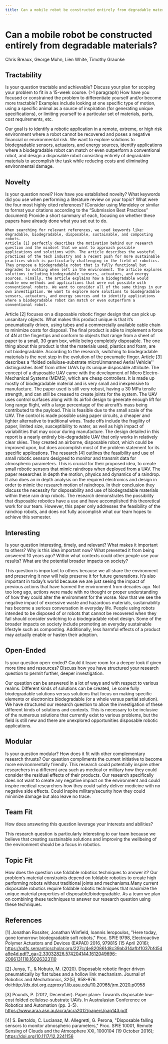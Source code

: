 ```yaml
---
title: Can a mobile robot be constructed entirely from degradable materials?
---
```

# Can a mobile robot be constructed entirely from degradable materials?
Chris Breaux, George Muhn, Lien White, Timothy Graunke

## Tractability
Is your question tractable and achievable? Discuss your plan for scoping your problem to fit in a 15-week course. (>1 paragraph)
How have you focused or constrained the problem to differentiate yourself and/or become more tractable?
Examples include looking at one specific type of motion, using a specific animal as a source of inspiration (for generating unique specifications), or limiting yourself to a particular set of materials, parts, cost requirements, etc.

Our goal is to identify a robotic application in a remote, extreme, or high risk environment where a robot cannot be recovered and poses a negative financial or environmental risk. We want to explore solutions to biodegradable sensors, actuators, and energy sources, identify applications where a biodegradable robot can match or even outperform a conventional robot, and design a disposable robot consisting entirely of degradable materials to accomplish the task while reducing costs and eliminating environmental damage.

## Novelty 
Is your question novel? How have you established novelty?
What keywords did you use when performing a literature review on your topic?
What were the four most highly cited references? (Consider using Mendeley or similar to format your citations according to the “Submission Best Practices” document)
Provide a short summary of each, focusing on whether these papers have already done what you set out to do.

	When searching for relevant references, we used keywords like: degradable, biodegradable, disposable, sustainable, and composting robots.
	Article [1] perfectly describes the motivation behind our research question and the mindset that we want to approach possible applications and solutions with. The article describes the wasteful practices of the tech industry and a recent push for more sustainable practices which is particularly challenging in the field of robotics. They propose a biodegradable robot that is fully functional but degrades to nothing when left in the environment. The article explores solutions including biodegradable sensors, actuators, and energy sources. Finally, the article explains how a biodegradable would enable new methods and applications that were not possible with conventional robots. We want to consider all of the same things in our own investigation. We want to explore more solutions to biodegradable sensors, actuators, and energy sources and to identify applications where a biodegradable robot can match or even outperform a conventional robot.
Article [2] focuses on a disposable robotic finger design that can pick up unsanitary objects. What makes this product unique is that it’s pneumatically driven, using tubes and a commercially available cable chain to minimize costs for disposal. The final product is able to implement a force of 4N at the fingertips and conform to objects that range from a sheet of paper to a small, 30 gram box, while being completely disposable. The one thing about this product is that the materials used, plastics and foam, are not biodegradable. According to the research, switching to biodegradable materials is the next step in the evolution of the pneumatic finger. 
Article [3] describes a “folded cellulose-substrate microUnmanned Aerial Vehicle'' distinguishes itself from other UAVs by its unique disposable attribute. The concept of a disposable UAV came with the development of Micro Electro-Mechanical Systems (MEMS), which are cheap controllers. It is made up mostly of biodegradable material and is very small and inexpensive to manufacture. The paper used is still very robust, having a 30 MPa tensile strength, and can still be creased to create joints for the system. The UAV uses control surfaces along with its airfoil design to generate enough lift for long range flight, with a large percentage of the aircraft’s mass being contributed to the payload. This is feasible due to the small scale of the UAV. The control is made possible using paper circuits, a cheaper and lighter alternative to traditional wires. Trade offs include the fragility of paper, limited size, susceptibility to water, as well as high impact of variabilities that may occur during manufacture.
The design detailed in this report is a nearly entirely bio-degradable UAV that only works in relatively clear skies. They created an airborne, disposable robot, which could be improved upon, but does accomplish most of the problem statement for its specific applications.
The research [4] outlines the feasibility and use of small robotic sensors designed to monitor and transmit data for atmospheric parameters. This is crucial for their proposed idea, to create small robotic sensors that mimic raindrops when deployed from a UAV. The paper researches in depth the motion, physics and dynamics of a raindrop. It also does an in depth analysis on the required electronics and design in order to mimic the research motion of raindrops. In their conclusion they discuss the necessity for disposability and use of biodegradable materials within these rain drop robots. The research demonstrates the possibility that disposable robotics have a use and have accomplished this theoretical work for our team. However, this paper only addresses the feasibility of the raindrop robots, and does not fully accomplish what our team hopes to achieve this semester.

## Interesting 
Is your question interesting, timely, and relevant?
What makes it important to others?
Why is this idea important now? What prevented it from being answered 10 years ago?
Within what contexts could other people use your results?
What are the potential broader impacts on society?

This question is important to others because we all share the environment and preserving it now will help preserve it for future generations. It’s also important in today’s world because we are just seeing the impact of previous actions that have harmed the environment from decades ago. Not too long ago, actions were made with no thought or proper understanding of how they could alter the environment for the worse. Now that we see the negative impact of excessive waste and hazardous materials, sustainability has become a serious conversation in everyday life.
People using robots intended to be disposed of or robots that cannot be recovered when they fail should consider switching to a biodegradable robot design. Some of the broader impacts on society include promoting an everyday sustainable lifestyle such as composting. Additionally, less harmful effects of a product may actually enable or hasten their adoption.

## Open-Ended
Is your question open-ended? Could it leave room for a deeper look if given more time and resources? Discuss how you have structured your research question to permit further, deeper investigation.

Our question can be answered in a lot of ways and with respect to various realms. Different kinds of solutions can be created, i.e some fully biodegradable solutions versus solutions that focus on making specific elements or electronics biodegradable (or a whole versus partial solution). We have structured our research question to allow the investigation of these different kinds of solutions and contexts. This is necessary to be inclusive of the numerous solutions that currently exist to various problems, but the field is still new and there are unexplored opportunities disposable robotic applications.

## Modular
Is your question modular? How does it fit with other complementary research thrusts?
Our question compliments the current initiative to become more environmentally friendly. This research could potentially inspire other researchers in a different area such as medical or military how they could consider the residual effects of their products. Our research specifically does not want to create any negative impact on the environment and could inspire medical researchers how they could safely deliver medicine with no negative side effects. Could inspire military/security how they could minimize damage but also leave no trace.

## Team Fit
How does answering this question leverage your interests and abilities?

This research question is particularly interesting to our team because we believe that creating sustainable solutions and improving the wellbeing of the environment should be a focus in robotics.

## Topic Fit
How does the question use foldable robotics techniques to answer it?
Our problem’s material constraints depend on foldable robotics to create high performing robots without traditional joints and mechanisms.Many current disposable robotics require foldable robotic techniques that maximize the unique material properties of disposable/biodegradable. As a team we plan on combining these techniques to answer our research question using these techniques. 
## References
[1]	Jonathan Rossiter, Jonathan Winfield, Ioannis Ieropoulos, "Here today, gone tomorrow: biodegradable soft robots," Proc. SPIE 9798, Electroactive Polymer Actuators and Devices (EAPAD) 2016, 97981S (15 April 2016); https://pdfs.semanticscholar.org/227c/4e820861d8c39ab314afbf1037bfd5da9e4d.pdf?_ga=2.33032826.574204144.1612049696-2066131118.16026323110

[2]	Junya, T., & Nobuto, M. (2020). Disposable robotic finger driven pneumatically by flat tubes and a hollow link mechanism. Journal of Robotics and Mechatronics, 32(5), 958-976. doi:http://dx.doi.org.ezproxy1.lib.asu.edu/10.20965/jrm.2020.p0958

[3]	Pounds, P. (2012, December). Paper plane: Towards disposable low-cost folded cellulose-substrate UAVs. In Australasian Conference on Robotics and Automation (pp. 3-5). https://www.araa.asn.au/acra/acra2012/papers/pap143.pdf

[4]	S. Bertoldo, C. Lucianaz, M. Allegretti, G. Perona, "Disposable falling sensors to monitor atmospheric parameters," Proc. SPIE 10001, Remote Sensing of Clouds and the Atmosphere XXI, 1000104 (19 October 2016); https://doi.org/10.1117/12.2241156
